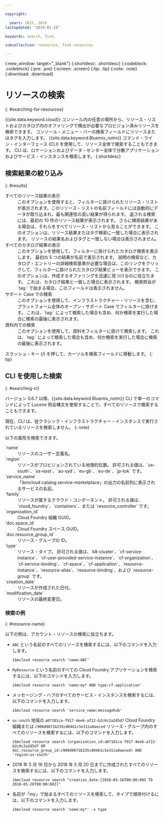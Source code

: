 ```yaml
---

copyright:

  years: 2015, 2019
lastupdated: "2019-02-18"

keywords: search, find,

subcollection: resources, find resources

---
```


{:new_window: target="_blank"}
{:shortdesc: .shortdesc}
{:codeblock: .codeblock}
{:pre: .pre}
{:screen: .screen}
{:tip: .tip}
{:note: .note}
{:download: .download}


# リソースの検索
{: #searching-for-resources}

{{site.data.keyword.cloud}} コンソール内の任意の場所から、リソース・リストおよびカタログ内のオファリングで検出が必要なプロビジョン済みリソースを検索できます。 コンソール・メニュー・バーの検索フィールドにリソースまたはタグを入力します。 {{site.data.keyword.Bluemix_notm}} コマンド・ライン・インターフェース (CLI) を使用して、リソース全体で検索することもできます。 CLI は、ロケーションおよびデータ・センター全体で分散アプリケーションおよびサービス・インスタンスを検索します。
{:shortdesc}

## 検索結果の絞り込み
{: #results}

<dl>
<dt>すべてのリソース結果の表示</dt>
<dd>このオプションを使用すると、フィルターに掛けられたリソース・リストが表示されます。このリソース・リストの名前フィールドには自動的にデータが取り込まれ、最も関連性の高い結果が得られます。 返される検索には、最初の 10 件のリソース結果が表示されます。 さらに検索結果がある場合は、それらをすべてリソース・リストから見ることができます。 このオプションは、リソース結果またはタグ検索に一致した場合に表示されます。 リソースの結果名およびタグと一致しない場合は表示されません。</dd>
<dt>すべてのカタログ結果の表示</dt>
<dd>このオプションを使用して、フィルターに掛けられたカタログ検索を表示します。 最初の 5 つの結果が名前で表示されます。 説明の検索など、カタログ・エントリーの詳細検索基準が必要な場合は、このリンクをクリックして、フィルターに掛けられたカタログ結果ビューを表示できます。 このオプションは、作成するオファリングを迅速に見つけるのに役立ちます。 これは、カタログ結果と一致した場合に表示されます。 検索照会が `tag:` で始まる場合、このフィールドは表示されません。</dd>
<dt>サポート Case での検索</dt>
<dd>このオプションを使用して、インフラストラクチャー・リソースを含む、プラットフォーム全体のオープン・サポート Case でフィルターに掛けます。 これは、`tag:` によって検索した場合も含め、何か検索を実行した場合に検索の最後に表示されます。</dd>
<dt>資料内での検索</dt>
<dd>このオプションを使用して、資料をフィルターに掛けて検索します。 これは、`tag:` によって検索した場合も含め、何か検索を実行した場合に検索の最後に表示されます。</dd>
</dl>

スラッシュ・キー (/) を押して、カーソルを検索フィールドに移動します。
{: tip}


## CLI を使用した検索
{: #searching-cl}

バージョン 0.6.7 以降、{{site.data.keyword.Bluemix_notm}} CLI で単一のコマンドによって Lucene 照会構文を使用することで、すべてのリソースで検索することもできます。

  現在、CLI は、従クラシック・インフラストラクチャー・インスタンスで実行されているリソースを検索しません。
  {: note}

以下の属性を検索できます。

<dl>
<dt>`name`</dt>
<dd> リソースのユーザー定義名。</dd>
<dt>`region`</dt>
<dd>リソースがプロビジョンされている地理的位置。 許可される値は、`us-south`、`us-east`、`au-syd`、`eu-gb`、`eu-de`、`jp-tok` です。</dd>
<dt>`service_name`</dt>
<dd>「ibmcloud catalog service-marketplace」の出力の名前列に表示されるサービスの名前。</dd>
<dt>`family`</dt>
<dd>リソースが属するクラウド・コンポーネント。 許可される値は、`cloud_foundry`、`containers`、または `resource_controller` です。</dd>
<dt>`organization_id`</dt>
<dd>Cloud Foundry 組織 GUID。</dd>
<dt>`doc.space_id`</dt>
<dd>Cloud Foundry スペース GUID。</dd>
<dt>`doc.resource_group_id`</dt>
<dd>リソース・グループの ID。</dd>
<dt>`type`</dt>
<dd>リソース・タイプ。 許可される値は、`k8-cluster`、`cf-service-instance`、`cf-user-provided-service-instance`、`cf-organization`、`cf-service-binding`、`cf-space`、`cf-application`、`resource-instance`、`resource-alias`、`resource-binding`、および `resource-group` です。</dd>
<dt>`creation_date`</dt>
<dd>リソースが作成された日付。</dd>
<dt>`modification_date`</dt>
<dd> リソースの最終変更日。</dd>
</dl>

### 検索の例
{: #resource-name}

以下の例は、アカウント・リソースの検索に役立ちます。

* `ABC` という名前のすべてのリソースを検索するには、以下のコマンドを入力します。

    `ibmcloud resource search ‘name:ABC’`

* `MyResource` という名前のすべての Cloud Foundry アプリケーションを検索するには、以下のコマンドを入力します。

    `ibmcloud resource search 'name:my* AND type:cf-application'
`

* メッセージング・ハブのすべてのサービス・インスタンスを検索するには、以下のコマンドを入力します。

    `ibmcloud resource search 'service_name:messagehub'`

* `us-south` 地域の `a07181ca-f917-4ee6-af22-b2c0c2a2d5d7` Cloud Foundry 組織または `c900d9671b235c00461c5e311a8aeced` リソース・グループ内のすべてのリソースを検索するには、以下のコマンドを入力します。

    `ibmcloud resource search (organization_id:a07181ca-f917-4ee6-af22-b2c0c2a2d5d7 OR doc.resource_group_id:c900d9671b235c00461c5e311a8aeced) AND 'region:us-south'`

* 2018 年 5 月 16 日から 2018 年 5 月 20 日までに作成されたすべてのリソースを検索するには、以下のコマンドを入力します。

    `ibmcloud resource search "creation_date:[2018-05-16T00:00:00Z TO 2018-05-20T00:00:00Z]"`

* 名前が「my」で始まるすべてのリソースを検索して、タイプで順序付けるには、以下のコマンドを入力します。

    `ibmcloud resource search 'name:my*' -s type`
